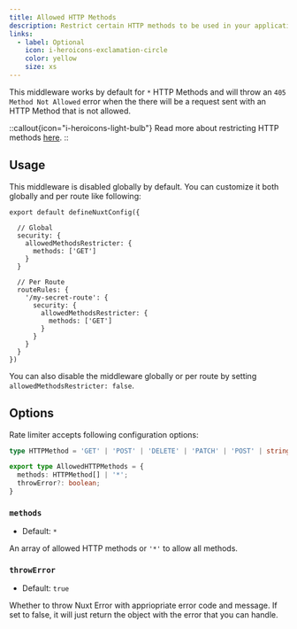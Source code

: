 ```yaml
---
title: Allowed HTTP Methods
description: Restrict certain HTTP methods to be used in your application.
links:
  - label: Optional
    icon: i-heroicons-exclamation-circle
    color: yellow
    size: xs
---
```


This middleware works by default for `*` HTTP Methods and will throw an `405 Method Not Allowed` error when the there will be a request sent with an HTTP Method that is not allowed.

::callout{icon="i-heroicons-light-bulb"}
 Read more about restricting HTTP methods [here](https://cheatsheetseries.owasp.org/cheatsheets/REST_Security_Cheat_Sheet.html#restrict-http-methods).
::

## Usage

This middleware is disabled globally by default. You can customize it both globally and per route like following:

```js{}[nuxt.config.ts]
export default defineNuxtConfig({

  // Global
  security: {
    allowedMethodsRestricter: {
      methods: ['GET']
    }
  }

  // Per Route
  routeRules: {
    '/my-secret-route': {
      security: {
        allowedMethodsRestricter: {
          methods: ['GET']
        }
      }
    }
  }
})
```

You can also disable the middleware globally or per route by setting `allowedMethodsRestricter: false`.

## Options

Rate limiter accepts following configuration options:

```ts
type HTTPMethod = 'GET' | 'POST' | 'DELETE' | 'PATCH' | 'POST' | string;

export type AllowedHTTPMethods = {
  methods: HTTPMethod[] | '*';
  throwError?: boolean;
}
```

### `methods`

- Default: `*`

An array of allowed HTTP methods or `'*'` to allow all methods.

### `throwError`

- Default: `true`

Whether to throw Nuxt Error with appriopriate error code and message. If set to false, it will just return the object with the error that you can handle.
